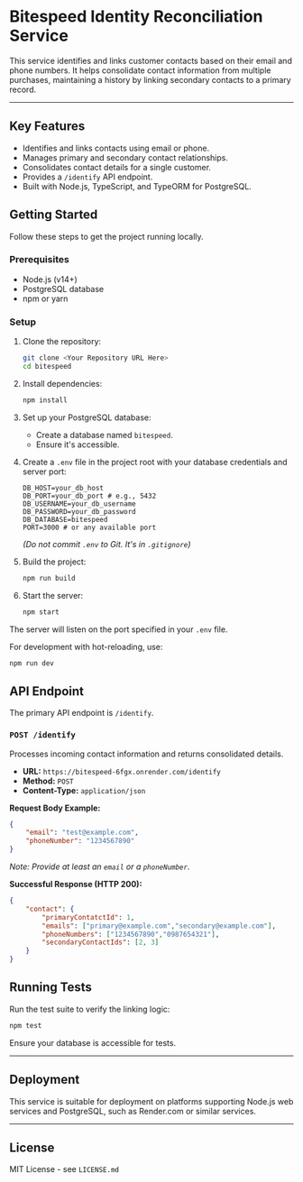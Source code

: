 # Bitespeed Identity Reconciliation Service

This service identifies and links customer contacts based on their email and phone numbers. It helps consolidate contact information from multiple purchases, maintaining a history by linking secondary contacts to a primary record.

---

## Key Features

*   Identifies and links contacts using email or phone.
*   Manages primary and secondary contact relationships.
*   Consolidates contact details for a single customer.
*   Provides a `/identify` API endpoint.
*   Built with Node.js, TypeScript, and TypeORM for PostgreSQL.

## Getting Started

Follow these steps to get the project running locally.

### Prerequisites

*   Node.js (v14+)
*   PostgreSQL database
*   npm or yarn

### Setup

1.  Clone the repository:
    ```bash
    git clone <Your Repository URL Here>
    cd bitespeed
    ```

2.  Install dependencies:
    ```bash
    npm install
    ```

3.  Set up your PostgreSQL database:
    *   Create a database named `bitespeed`.
    *   Ensure it's accessible.

4.  Create a `.env` file in the project root with your database credentials and server port:
    ```dotenv
    DB_HOST=your_db_host
    DB_PORT=your_db_port # e.g., 5432
    DB_USERNAME=your_db_username
    DB_PASSWORD=your_db_password
    DB_DATABASE=bitespeed
    PORT=3000 # or any available port
    ```
    *(Do not commit `.env` to Git. It's in `.gitignore`)*

5.  Build the project:
    ```bash
    npm run build
    ```

6.  Start the server:
    ```bash
    npm start
    ```

The server will listen on the port specified in your `.env` file.

For development with hot-reloading, use:
```bash
npm run dev
```

## API Endpoint

The primary API endpoint is `/identify`.

### `POST /identify`

Processes incoming contact information and returns consolidated details.

*   **URL:** `https://bitespeed-6fgx.onrender.com/identify`
*   **Method:** `POST`
*   **Content-Type:** `application/json`

**Request Body Example:**

```json
{
    "email": "test@example.com",
    "phoneNumber": "1234567890"
}
```

*Note: Provide at least an `email` or a `phoneNumber`.*

**Successful Response (HTTP 200):**

```json
{
    "contact": {
        "primaryContatctId": 1,
        "emails": ["primary@example.com","secondary@example.com"],
        "phoneNumbers": ["1234567890","0987654321"],
        "secondaryContactIds": [2, 3]
    }
}
```

## Running Tests

Run the test suite to verify the linking logic:

```bash
npm test
```

Ensure your database is accessible for tests.

---

## Deployment

This service is suitable for deployment on platforms supporting Node.js web services and PostgreSQL, such as Render.com or similar services.

---

## License

MIT License - see `LICENSE.md` 